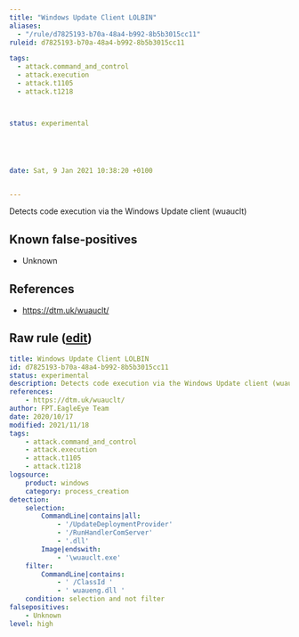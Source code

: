 ```yaml
---
title: "Windows Update Client LOLBIN"
aliases:
  - "/rule/d7825193-b70a-48a4-b992-8b5b3015cc11"
ruleid: d7825193-b70a-48a4-b992-8b5b3015cc11

tags:
  - attack.command_and_control
  - attack.execution
  - attack.t1105
  - attack.t1218



status: experimental





date: Sat, 9 Jan 2021 10:38:20 +0100


---
```


Detects code execution via the Windows Update client (wuauclt)

<!--more-->


## Known false-positives

* Unknown



## References

* https://dtm.uk/wuauclt/


## Raw rule ([edit](https://github.com/SigmaHQ/sigma/edit/master/rules/windows/process_creation/proc_creation_win_susp_wuauclt.yml))
```yaml
title: Windows Update Client LOLBIN
id: d7825193-b70a-48a4-b992-8b5b3015cc11
status: experimental
description: Detects code execution via the Windows Update client (wuauclt)
references:
    - https://dtm.uk/wuauclt/
author: FPT.EagleEye Team
date: 2020/10/17
modified: 2021/11/18
tags:
    - attack.command_and_control
    - attack.execution
    - attack.t1105
    - attack.t1218
logsource:
    product: windows
    category: process_creation
detection:
    selection:
        CommandLine|contains|all: 
            - '/UpdateDeploymentProvider'
            - '/RunHandlerComServer'
            - '.dll'
        Image|endswith: 
            - '\wuauclt.exe'
    filter:
        CommandLine|contains:
            - ' /ClassId '
            - ' wuaueng.dll '
    condition: selection and not filter
falsepositives:
    - Unknown
level: high

```
